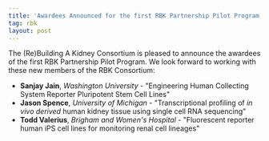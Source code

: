 ```yaml
---
title: 'Awardees Announced for the first RBK Partnership Pilot Program'
tag: rbk
layout: post
---
```


The (Re)Building A Kidney Consortium is pleased to announce the awardees of the first RBK Partnership Pilot Program. We look forward to working with these new members of the RBK Consortium:

- **Sanjay Jain**, *Washington University* - "Engineering Human Collecting System Reporter Pluripotent Stem Cell Lines"
- **Jason Spence**, *University of Michigan* - "Transcriptional profiling of *in vivo derived* human kidney tissue using single cell RNA sequencing"
- **Todd Valerius**, *Brigham and Women's Hospital* - "Fluorescent reporter human iPS cell lines for monitoring renal cell lineages"

